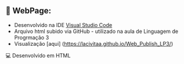 ## 🌌 WebPage:
- Desenvolvido na IDE [Visual Studio Code](https://code.visualstudio.com/)
- Arquivo html subido via GitHub - utilizado na aula de Linguagem de Progrmação 3
- Visualização [aqui] (https://lacivitaa.github.io/Web_Publish_LP3/)
  
 💻 Desenvolvido em HTML
